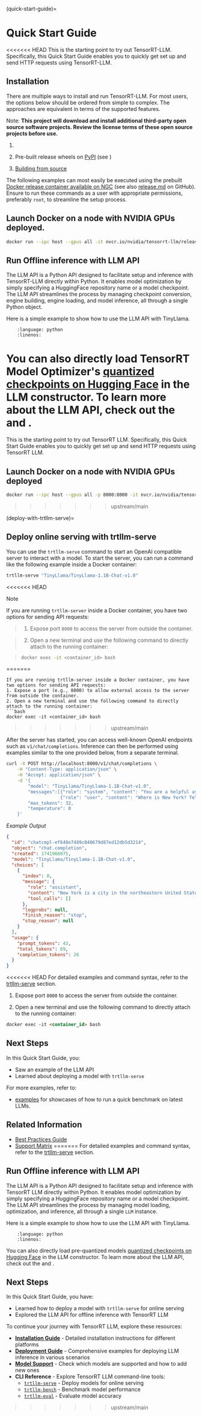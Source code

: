 (quick-start-guide)=

# Quick Start Guide

<<<<<<< HEAD
This is the starting point to try out TensorRT-LLM. Specifically, this Quick Start Guide enables you to quickly get set up and send HTTP requests using TensorRT-LLM.

## Installation

There are multiple ways to install and run TensorRT-LLM. For most users, the options below should be ordered from simple to complex. The approaches are equivalent in terms of the supported features.

Note: **This project will download and install additional third-party open source software projects. Review the license terms of these open source projects before use.**

1. [](installation/containers)

1. Pre-built release wheels on [PyPI](https://pypi.org/project/tensorrt-llm) (see [](installation/linux))

1. [Building from source](installation/build-from-source-linux)

The following examples can most easily be executed using the prebuilt [Docker release container available on NGC](https://registry.ngc.nvidia.com/orgs/nvstaging/teams/tensorrt-llm/containers/release) (see also [release.md](https://github.com/NVIDIA/TensorRT-LLM/blob/main/docker/release.md) on GitHub). Ensure to run these commands as a user with appropriate permissions, preferably `root`, to streamline the setup process.


## Launch Docker on a node with NVIDIA GPUs deployed.

```bash
docker run --ipc host --gpus all -it nvcr.io/nvidia/tensorrt-llm/release
```
## Run Offline inference with LLM API
The LLM API is a Python API designed to facilitate setup and inference with TensorRT-LLM directly within Python. It enables model optimization by simply specifying a HuggingFace repository name or a model checkpoint. The LLM API streamlines the process by managing checkpoint conversion, engine building, engine loading, and model inference, all through a single Python object.

Here is a simple example to show how to use the LLM API with TinyLlama.

```{literalinclude} ../../examples/llm-api/quickstart_example.py
    :language: python
    :linenos:
```

You can also directly load TensorRT Model Optimizer's [quantized checkpoints on Hugging Face](https://huggingface.co/collections/nvidia/model-optimizer-66aa84f7966b3150262481a4) in the LLM constructor.
To learn more about the LLM API, check out the [](llm-api/index) and [](examples/llm_api_examples).
=======
This is the starting point to try out TensorRT LLM. Specifically, this Quick Start Guide enables you to quickly get set up and send HTTP requests using TensorRT LLM.


## Launch Docker on a node with NVIDIA GPUs deployed

```bash
docker run --ipc host --gpus all -p 8000:8000 -it nvcr.io/nvidia/tensorrt-llm/release
```

>>>>>>> upstream/main

(deploy-with-trtllm-serve)=
## Deploy online serving with trtllm-serve

You can use the `trtllm-serve` command to start an OpenAI compatible server to interact with a model.
To start the server, you can run a command like the following example inside a Docker container:

```bash
trtllm-serve "TinyLlama/TinyLlama-1.1B-Chat-v1.0"
```

<<<<<<< HEAD

> [!NOTE]
> If you are running `trtllm-server` inside a Docker container, you have two options for sending API requests:

> 1. Expose port `8000` to access the server from outside the container.

> 2. Open a new terminal and use the following command to directly attach to the running container:

> ```bash
> docker exec -it <container_id> bash
> ```
=======
```{note}
If you are running trtllm-server inside a Docker container, you have two options for sending API requests:
1. Expose a port (e.g., 8000) to allow external access to the server from outside the container.
2. Open a new terminal and use the following command to directly attach to the running container:
```bash
docker exec -it <container_id> bash
```
>>>>>>> upstream/main

After the server has started, you can access well-known OpenAI endpoints such as `v1/chat/completions`.
Inference can then be performed using examples similar to the one provided below, from a separate terminal.

```bash
curl -X POST http://localhost:8000/v1/chat/completions \
    -H "Content-Type: application/json" \
    -H "Accept: application/json" \
    -d '{
        "model": "TinyLlama/TinyLlama-1.1B-Chat-v1.0",
        "messages":[{"role": "system", "content": "You are a helpful assistant."},
                    {"role": "user", "content": "Where is New York? Tell me in a single sentence."}],
        "max_tokens": 32,
        "temperature": 0
    }'
```

_Example Output_

```json
{
  "id": "chatcmpl-ef648e7489c040679d87ed12db5d3214",
  "object": "chat.completion",
  "created": 1741966075,
  "model": "TinyLlama/TinyLlama-1.1B-Chat-v1.0",
  "choices": [
    {
      "index": 0,
      "message": {
        "role": "assistant",
        "content": "New York is a city in the northeastern United States, located on the eastern coast of the state of New York.",
        "tool_calls": []
      },
      "logprobs": null,
      "finish_reason": "stop",
      "stop_reason": null
    }
  ],
  "usage": {
    "prompt_tokens": 43,
    "total_tokens": 69,
    "completion_tokens": 26
  }
}
```

<<<<<<< HEAD
For detailed examples and command syntax, refer to the [trtllm-serve](commands/trtllm-serve.rst) section.

1. Expose port `8000` to access the server from outside the container.

2. Open a new terminal and use the following command to directly attach to the running container:

```bash:docs/source/quick-start-guide.md
docker exec -it <container_id> bash
```

## Next Steps

In this Quick Start Guide, you:

- Saw an example of the LLM API
- Learned about deploying a model with `trtllm-serve`

For more examples, refer to:

- [examples](https://github.com/NVIDIA/TensorRT-LLM/tree/main/examples) for showcases of how to run a quick benchmark on latest LLMs.

## Related Information

- [Best Practices Guide](https://nvidia.github.io/TensorRT-LLM/performance/performance-tuning-guide/index.html)
- [Support Matrix](https://nvidia.github.io/TensorRT-LLM/reference/support-matrix.html)
=======
For detailed examples and command syntax, refer to the [trtllm-serve](commands/trtllm-serve/trtllm-serve.rst) section.

## Run Offline inference with LLM API
The LLM API is a Python API designed to facilitate setup and inference with TensorRT LLM directly within Python. It enables model optimization by simply specifying a HuggingFace repository name or a model checkpoint. The LLM API streamlines the process by managing model loading, optimization, and inference, all through a single `LLM` instance.

Here is a simple example to show how to use the LLM API with TinyLlama.

```{literalinclude} ../../examples/llm-api/quickstart_example.py
    :language: python
    :linenos:
```

You can also directly load pre-quantized models [quantized checkpoints on Hugging Face](https://huggingface.co/collections/nvidia/model-optimizer-66aa84f7966b3150262481a4) in the LLM constructor.
To learn more about the LLM API, check out the [](llm-api/index) and [](examples/llm_api_examples).

## Next Steps

In this Quick Start Guide, you have:

- Learned how to deploy a model with `trtllm-serve` for online serving
- Explored the LLM API for offline inference with TensorRT LLM

To continue your journey with TensorRT LLM, explore these resources:

- **[Installation Guide](installation/index.rst)** - Detailed installation instructions for different platforms
- **[Deployment Guide](examples/llm_api_examples)** - Comprehensive examples for deploying LLM inference in various scenarios
- **[Model Support](models/supported-models.md)** - Check which models are supported and how to add new ones
- **CLI Reference** - Explore TensorRT LLM command-line tools:
  - [`trtllm-serve`](commands/trtllm-serve/trtllm-serve.rst) - Deploy models for online serving
  - [`trtllm-bench`](commands/trtllm-bench.rst) - Benchmark model performance
  - [`trtllm-eval`](commands/trtllm-eval.rst) - Evaluate model accuracy
>>>>>>> upstream/main
